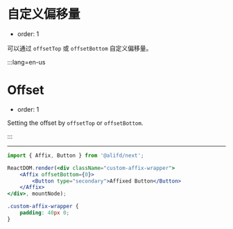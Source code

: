 # 自定义偏移量

- order: 1

可以通过 `offsetTop` 或 `offsetBottom` 自定义偏移量。

:::lang=en-us
# Offset

- order: 1

Setting the offset by `offsetTop` or `offsetBottom`.

:::

---

````jsx
import { Affix, Button } from '@alifd/next';

ReactDOM.render(<div className="custom-affix-wrapper">
    <Affix offsetBottom={0}>
        <Button type="secondary">Affixed Button</Button>
    </Affix>
</div>, mountNode);
````

````css
.custom-affix-wrapper {
    padding: 40px 0;
}
````
